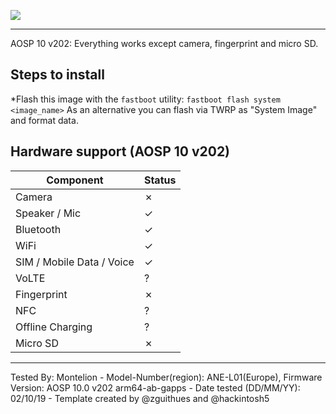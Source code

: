 ![](https://reimg-teknosa-cloud-prod.mncdn.com/mnresize/600/600/productimage/125076744/125076744_0_MC/8799298355250_1557493302288.jpg)
***

AOSP 10 v202: Everything works except camera, fingerprint and micro SD.

## Steps to install

*Flash this image with the `fastboot` utility: ```fastboot flash system <image_name>```
As an alternative you can flash via TWRP as "System Image" and format data.

## Hardware support (AOSP 10 v202)

| Component                 | Status                                             |
|---------------------------|-----------------------------------------------------------|
| Camera                    | ✗ |
| Speaker / Mic             | ✓ |
| Bluetooth                 | ✓ |
| WiFi                      | ✓ |
| SIM / Mobile Data / Voice | ✓ |
| VoLTE                     | ? |
| Fingerprint               | ✗ |
| NFC                       | ? |
| Offline Charging          | ? |
| Micro SD                  | ✗ |
---

Tested By: Montelion - Model-Number(region): ANE-L01(Europe), Firmware Version: AOSP 10.0 v202 arm64-ab-gapps - Date tested (DD/MM/YY): 02/10/19 - Template created by @zguithues and @hackintosh5